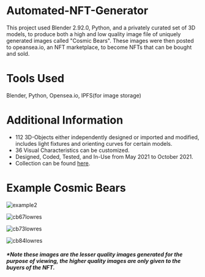 # Automated-NFT-Generator
This project used Blender 2.92.0, Python, and a privately curated set of 3D models, to produce both a high and low quality image file of uniquely generated images called "Cosmic Bears". These images were then posted to opeansea.io, an NFT marketplace, to become NFTs that can be bought and sold.

# Tools Used
 Blender, Python, Opensea.io, IPFS(for image storage)

# Additional Information
- 112 3D-Objects either independently designed or imported and modified, includes light fixtures and orienting curves for certain models.
- 36 Visual Characteristics can be customized.
- Designed, Coded, Tested, and In-Use from May 2021 to October 2021.
- Collection can be found [here](https://opensea.io/collection/cosmic-bears-1).

# Example Cosmic Bears
![example2](https://user-images.githubusercontent.com/44033533/174956368-54afcfda-e43d-468c-8ac1-a0aa573e411b.png)

![cb67lowres](https://user-images.githubusercontent.com/44033533/179087468-8e3324f0-f61f-43fe-9e81-3db9609f039a.png)

![cb73lowres](https://user-images.githubusercontent.com/44033533/179087271-ab64440a-805a-4d88-b86c-10e16671a269.png)

![cb84lowres](https://user-images.githubusercontent.com/44033533/179087948-c86ff0eb-8d9a-46ea-bf72-a83f1d6f9aa9.png)


##### *Note these images are the lesser quality images generated for the purpose of viewing, the higher quality images are only given to the buyers of the NFT.
